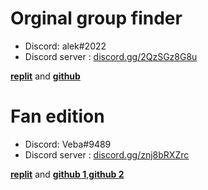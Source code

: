 
# Orginal group finder

* Discord: alek#2022
* Discord server : [discord.gg/2QzSGz8G8u](discord.gg/2QzSGz8G8u)


 [**replit**](https://replit.com/@AleksGroupFinder/AleksGroupFinder) and [**github**](https://github.com/Alektherblxdev/Roblox-Group-Finder)
 

# Fan edition

* Discord: Veba#9489
* Discord server : [discord.gg/znj8bRXZrc](discord.gg/znj8bRXZrc)

[**replit**](https://replit.com/@yunusbayrak/AleksGroupFinderV2?v=1) and [**github 1**](https://github.com/Alektherblxdev/Roblox-Group-Finder/tree/fan-edit),[**github 2**](https://github.com/Vebaisback/GroupFinder/tree/main)


